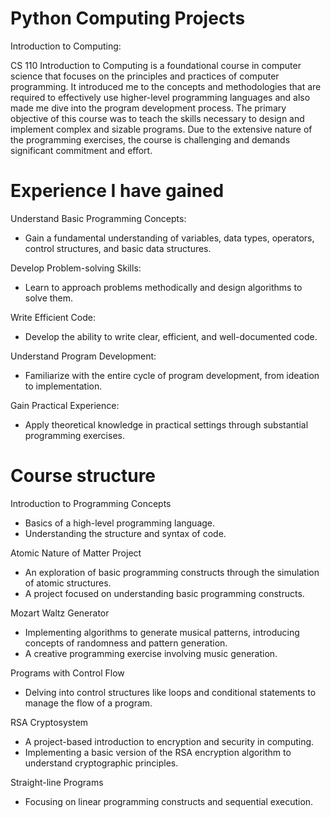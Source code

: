 # Python Computing Projects
Introduction to Computing:

CS 110 Introduction to Computing is a foundational course in computer science that focuses on the principles and practices of computer programming. It introduced me to the concepts and methodologies that are required to effectively use higher-level programming languages and also made me dive into the program development process. The primary objective of this course was to teach the skills necessary to design and implement complex and sizable programs. Due to the extensive nature of the programming exercises, the course is challenging and demands significant commitment and effort.


# Experience I have gained

Understand Basic Programming Concepts:
  - Gain a fundamental understanding of variables, data types, operators, control structures, and basic data structures.

Develop Problem-solving Skills:
  - Learn to approach problems methodically and design algorithms to solve them.

Write Efficient Code:
  - Develop the ability to write clear, efficient, and well-documented code.

Understand Program Development:
  - Familiarize with the entire cycle of program development, from ideation to implementation.

Gain Practical Experience:
  - Apply theoretical knowledge in practical settings through substantial programming exercises.


# Course structure
Introduction to Programming Concepts
  - Basics of a high-level programming language.
  - Understanding the structure and syntax of code.

Atomic Nature of Matter Project
  - An exploration of basic programming constructs through the simulation of atomic structures.
  - A project focused on understanding basic programming constructs.

Mozart Waltz Generator
  - Implementing algorithms to generate musical patterns, introducing concepts of randomness and pattern generation.
  - A creative programming exercise involving music generation.

Programs with Control Flow
  - Delving into control structures like loops and conditional statements to manage the flow of a program.

RSA Cryptosystem
  - A project-based introduction to encryption and security in computing.
  - Implementing a basic version of the RSA encryption algorithm to understand cryptographic principles.

Straight-line Programs
  - Focusing on linear programming constructs and sequential execution.
